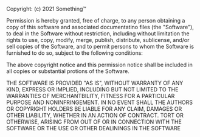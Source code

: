Copyright: (c) 2021 Something™

Permission is hereby granted, free of charge, to any person obtaining a copy of this software and associated documentatino files (the "Software"), to deal in the Software without restriction, including without limitation the rights to use, copy, modify, merge, publish, distribute, sublicense, and/or sell copies of the Software, and to permit persons to whom the Software is furnished to do so, subject to the following conditions:

The above copyright notice and this permission notice shall be included in all copies or substantial protions of the Software.

THE SOFTWARE IS PROVIDED "AS IS", WITHOUT WARRANTY OF ANY KIND, EXPRESS OR IMPLIED, INCLUDING BUT NOT LIMITED TO THE WARRANTIES OF MERCHANTBILITY, FITNESS FOR A PARTICULAR PURPOSE AND NONINFRINGEMENT. IN NO EVENT SHALL THE AUTHORS OR COPYRIGHT HOLDERS BE LIABLE FOR ANY CLAIM, DAMAGES OR OTHER LIABILITY, WHETHER IN AN ACTION OF CONTRACT. TORT OR OTHERWISE, ARISING FROM OUT OF OR IN CONNECTION WITH THE SOFTWARE OR THE USE OR OTHER DEALININGS IN THE SOFTWARE